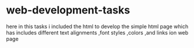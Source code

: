 # web-development-tasks
here in this tasks i included the html  to develop the simple html page which has includes different text alignments ,font styles ,colors ,and links ion web page
